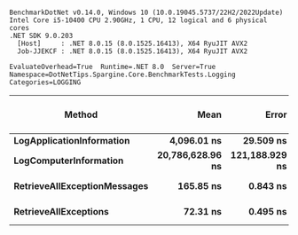 ```

BenchmarkDotNet v0.14.0, Windows 10 (10.0.19045.5737/22H2/2022Update)
Intel Core i5-10400 CPU 2.90GHz, 1 CPU, 12 logical and 6 physical cores
.NET SDK 9.0.203
  [Host]     : .NET 8.0.15 (8.0.1525.16413), X64 RyuJIT AVX2
  Job-JJEKCF : .NET 8.0.15 (8.0.1525.16413), X64 RyuJIT AVX2

EvaluateOverhead=True  Runtime=.NET 8.0  Server=True  
Namespace=DotNetTips.Spargine.Core.BenchmarkTests.Logging  Categories=LOGGING  

```
| Method                       | Mean             | Error          | StdDev         | StdErr        | Min              | Q1               | Median           | Q3               | Max              | Op/s          | CI99.9% Margin | Iterations | Kurtosis | MValue | Skewness | Rank | LogicalGroup | Baseline | Completed Work Items | Lock Contentions | Exceptions | Gen0   | Code Size | Allocated |
|----------------------------- |-----------------:|---------------:|---------------:|--------------:|-----------------:|-----------------:|-----------------:|-----------------:|-----------------:|--------------:|---------------:|-----------:|---------:|-------:|---------:|-----:|------------- |--------- |---------------------:|-----------------:|-----------:|-------:|----------:|----------:|
| **LogApplicationInformation**    |      **4,096.01 ns** |      **29.509 ns** |      **27.603 ns** |      **7.127 ns** |      **4,050.07 ns** |      **4,075.95 ns** |      **4,094.96 ns** |      **4,124.25 ns** |      **4,132.94 ns** |    **244,140.22** |       **3.936 ns** |      **15.00** |    **1.493** |  **2.000** |   **0.0166** |    **3** | *****            | **No**       |                    **-** |                **-** |          **-** | **0.0458** |        **NA** |    **4664 B** |
| **LogComputerInformation**       | **20,786,628.96 ns** | **121,188.929 ns** | **113,360.199 ns** | **29,269.478 ns** | **20,631,925.00 ns** | **20,718,960.94 ns** | **20,742,981.25 ns** | **20,874,084.38 ns** | **21,023,421.88 ns** |         **48.11** | **-14,627.239 ns** |      **15.00** |    **2.057** |  **2.000** |   **0.3315** |    **4** | *****            | **No**       |                    **-** |                **-** |          **-** |      **-** |        **NA** |   **52990 B** |
| **RetrieveAllExceptionMessages** |        **165.85 ns** |       **0.843 ns** |       **0.789 ns** |      **0.204 ns** |        **164.52 ns** |        **165.24 ns** |        **165.97 ns** |        **166.20 ns** |        **167.36 ns** |  **6,029,648.94** |       **7.398 ns** |      **15.00** |    **2.298** |  **2.000** |   **0.3510** |    **2** | *****            | **No**       |                    **-** |                **-** |          **-** | **0.0057** |     **637 B** |     **528 B** |
| **RetrieveAllExceptions**        |         **72.31 ns** |       **0.495 ns** |       **0.438 ns** |      **0.117 ns** |         **71.62 ns** |         **72.10 ns** |         **72.30 ns** |         **72.56 ns** |         **73.09 ns** | **13,828,864.38** |       **6.941 ns** |      **14.00** |    **1.959** |  **2.000** |  **-0.0006** |    **1** | *****            | **No**       |                    **-** |                **-** |          **-** | **0.0041** |     **510 B** |     **376 B** |
